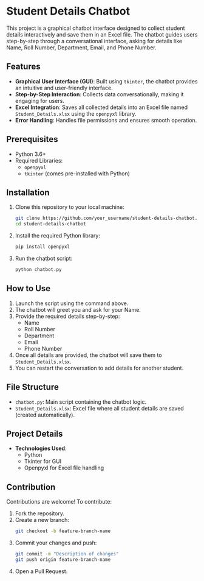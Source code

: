 # Student Details Chatbot

This project is a graphical chatbot interface designed to collect student details interactively and save them in an Excel file. The chatbot guides users step-by-step through a conversational interface, asking for details like Name, Roll Number, Department, Email, and Phone Number.

## Features

- **Graphical User Interface (GUI)**: Built using `tkinter`, the chatbot provides an intuitive and user-friendly interface.
- **Step-by-Step Interaction**: Collects data conversationally, making it engaging for users.
- **Excel Integration**: Saves all collected details into an Excel file named `Student_Details.xlsx` using the `openpyxl` library.
- **Error Handling**: Handles file permissions and ensures smooth operation.

## Prerequisites

- Python 3.6+
- Required Libraries:
  - `openpyxl`
  - `tkinter` (comes pre-installed with Python)

## Installation

1. Clone this repository to your local machine:
   ```bash
   git clone https://github.com/your_username/student-details-chatbot.git
   cd student-details-chatbot
   ```

2. Install the required Python library:
   ```bash
   pip install openpyxl
   ```

3. Run the chatbot script:
   ```bash
   python chatbot.py
   ```

## How to Use

1. Launch the script using the command above.
2. The chatbot will greet you and ask for your Name.
3. Provide the required details step-by-step:
   - Name
   - Roll Number
   - Department
   - Email
   - Phone Number
4. Once all details are provided, the chatbot will save them to `Student_Details.xlsx`.
5. You can restart the conversation to add details for another student.

## File Structure

- `chatbot.py`: Main script containing the chatbot logic.
- `Student_Details.xlsx`: Excel file where all student details are saved (created automatically).

## Project Details

- **Technologies Used**:
  - Python
  - Tkinter for GUI
  - Openpyxl for Excel file handling

## Contribution

Contributions are welcome! To contribute:

1. Fork the repository.
2. Create a new branch:
   ```bash
   git checkout -b feature-branch-name
   ```
3. Commit your changes and push:
   ```bash
   git commit -m "Description of changes"
   git push origin feature-branch-name
   ```
4. Open a Pull Request.



